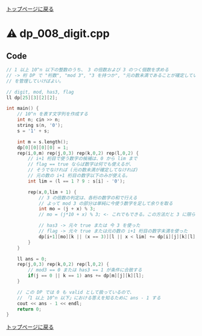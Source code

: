 <!-- mathjax config similar to math.stackexchange -->
<script type="text/x-mathjax-config">
MathJax.Hub.Config({
  jax: ["input/TeX", "output/HTML-CSS"],
  tex2jax: {
    inlineMath: [ ['$', '$'] ],
    displayMath: [ ['$$', '$$']],
    processEscapes: true,
    skipTags: ['script', 'noscript', 'style', 'textarea', 'pre', 'code']
  },
  messageStyle: "none",
  "HTML-CSS": { preferredFont: "TeX", availableFonts: ["STIX","TeX"] }
});
</script>
<script src="http://cdn.mathjax.org/mathjax/latest/MathJax.js?config=TeX-AMS_HTML" type="text/javascript"></script>

<script type="text/javascript" src="https://cdnjs.cloudflare.com/ajax/libs/jquery/3.4.1/jquery.min.js"></script>
<link rel="stylesheet" href="../css/copy-button.css" />
<script type="text/javascript" src="../js/balloons.js"></script>
<script type="text/javascript" src="../js/copy-button.js"></script>



[トップページに戻る](../index.html)

# :warning: dp\_008\_digit.cpp

## Code

```cpp
// 1 以上 10^n 以下の整数のうち、 3 の倍数および 3 のつく個数を求める
// -> 桁 DP で "桁数", "mod 3", "3 を持つか", "元の数未満であることが確定しているか"
// を管理していけばよい。

// digit, mod, has3, flag
ll dp[25][3][2][2];

int main() {
    // 10^n を表す文字列を作成する
    int n; cin >> n;
    string s(n, '0');
    s = '1' + s;

    int m = s.length();
    dp[0][0][0][0] = 1;
    rep(i,0,m) rep(j,0,3) rep(k,0,2) rep(l,0,2) {
        // i+1 桁目で使う数字の候補は、0 から lim まで
        // flag == true ならば数字は何でも使えるが、
        // そうでなければ (元の数未満が確定してなければ)
        // 元の数の i+1 桁目の数字以下のみが使える。
        int lim = (l == 1 ? 9 : s[i] - '0');

        rep(x,0,lim + 1) {
            // 3 の倍数の判定は、各桁の数字の和で行える
            // よって mod 3 の部分は単純に今使う数字を足して余りを取る
            int mo = (j + x) % 3;
            // mo = (j*10 + x) % 3; <- これでもできる。この方法だと 3 に限らず倍数判定ができる

            // has3 -> 元々 true または 今 3 を使った
            // flag -> 元々 true または元の数の i+1 桁目の数字未満を使った
            dp[i+1][mo][k || (x == 3)][l || x < lim] += dp[i][j][k][l];
        }
    }

    ll ans = 0;
    rep(j,0,3) rep(k,0,2) rep(l,0,2) {
        // mod3 == 0 または has3 == 1 が条件に合致する
        if(j == 0 || k == 1) ans += dp[m][j][k][l];
    }

    // この DP では 0 も valid として扱っているので、
    // 「1 以上 10^n 以下」における答えを知るために ans - 1 する
    cout << ans - 1 << endl;
    return 0;
}
```

[トップページに戻る](../index.html)
